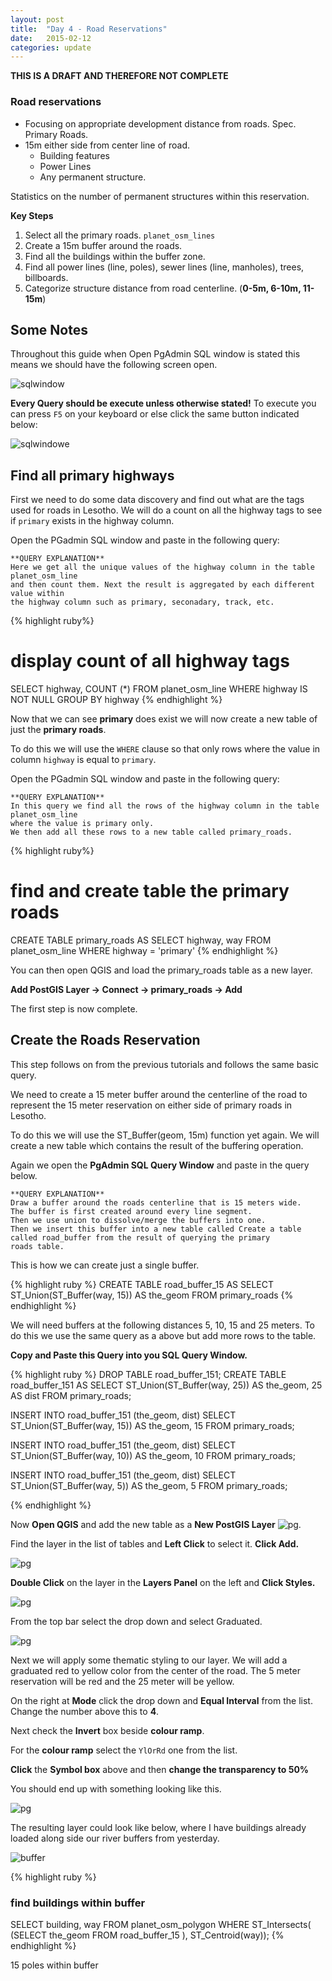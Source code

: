 ```yaml
---
layout: post
title:  "Day 4 - Road Reservations"
date:   2015-02-12
categories: update
---
```

**THIS IS A DRAFT AND THEREFORE NOT COMPLETE**

### Road reservations
- Focusing on appropriate development distance from roads. Spec. Primary Roads.
- 15m either side from center line of road.
	- Building features
	- Power Lines
	- Any permanent structure.

Statistics on the number of permanent structures within this reservation.

**Key Steps**

1. Select all the primary roads. ```planet_osm_lines```
2. Create a 15m buffer around the roads.
3. Find all the buildings within the buffer zone.
4. Find all power lines (line, poles), sewer lines (line, manholes), trees, billboards.
5. Categorize structure distance from road centerline. (**0-5m, 6-10m, 11-15m**) 

## **Some Notes**

Throughout this guide when Open PgAdmin SQL window is stated this means we should have the following screen open.

![sqlwindow][sqlw]

**Every Query should be execute unless otherwise stated!** To execute you can press ```F5``` on your keyboard or else click the same button indicated below:

![sqlwindowe][sqlex]


## Find all primary highways
First we need to do some data discovery and find out what are the tags used for roads in Lesotho. We will do a count on all the highway tags to see if ```primary``` exists in the highway column.

Open the PGadmin SQL window and paste in the following query:

	**QUERY EXPLANATION**
	Here we get all the unique values of the highway column in the table planet_osm_line
	and then count them. Next the result is aggregated by each different value within 
	the highway column such as primary, seconadary, track, etc. 

{% highlight ruby%}
# display count of all highway tags
SELECT highway, COUNT (*)
FROM planet_osm_line
WHERE highway IS NOT NULL
GROUP BY highway
{% endhighlight %}

Now that we can see **primary** does exist we will now create a new table of just the **primary roads**.

To do this we will use the ```WHERE``` clause so that only rows where the value in column ```highway``` is equal to ```primary```.

Open the PGadmin SQL window and paste in the following query:

	**QUERY EXPLANATION**
	In this query we find all the rows of the highway column in the table planet_osm_line
	where the value is primary only.
	We then add all these rows to a new table called primary_roads.

{% highlight ruby%}
# find and create table the primary roads
CREATE TABLE primary_roads AS
SELECT highway, way
FROM planet_osm_line
WHERE highway = 'primary'
{% endhighlight %}

You can then open QGIS and load the primary_roads table as a new layer.

**Add PostGIS Layer -> Connect -> primary_roads -> Add**

The first step is now complete.

## Create the Roads Reservation
This step follows on from the previous tutorials and follows the same basic query.

We need to create a 15 meter buffer around the centerline of the road to represent the 15 meter reservation on either side of primary roads in Lesotho.

To do this we will use the ST_Buffer(geom, 15m) function yet again. We will create a new table which contains the result of the buffering operation.

Again we open the **PgAdmin SQL Query Window** and paste in the query below.

	**QUERY EXPLANATION**
	Draw a buffer around the roads centerline that is 15 meters wide. 
	The buffer is first created around every line segment. 
	Then we use union to dissolve/merge the buffers into one. 
	Then we insert this buffer into a new table called Create a table called road_buffer from the result of querying the primary 
	roads table. 
	 
This is how we can create just a single buffer.

{% highlight ruby %}
CREATE TABLE road_buffer_15 AS
SELECT ST_Union(ST_Buffer(way, 15)) AS the_geom
FROM primary_roads
{% endhighlight %}

We will need buffers at the following distances 5, 10, 15 and 25 meters. To do this we use the same query as a above but add more rows to the table. 

**Copy and Paste this Query into you SQL Query Window.**

{% highlight ruby %}
DROP TABLE road_buffer_151;
CREATE TABLE road_buffer_151 AS 
SELECT ST_Union(ST_Buffer(way, 25)) AS the_geom, 25 AS dist
FROM primary_roads;

INSERT INTO road_buffer_151 (the_geom, dist)
SELECT ST_Union(ST_Buffer(way, 15)) AS the_geom, 15
FROM primary_roads;

INSERT INTO road_buffer_151 (the_geom, dist)
SELECT ST_Union(ST_Buffer(way, 10)) AS the_geom, 10
FROM primary_roads;

INSERT INTO road_buffer_151 (the_geom, dist)
SELECT ST_Union(ST_Buffer(way, 5)) AS the_geom, 5
FROM primary_roads;

{% endhighlight %}

Now **Open QGIS** and add the new table as a **New PostGIS Layer** ![pg][pg_layer]. 

Find the layer in the list of tables and **Left Click** to select it. **Click Add.**

![pg][layer1]

**Double Click** on the layer in the **Layers Panel** on the left and **Click Styles.**

![pg][layer2]

From the top bar select the drop down and select Graduated.

![pg][layer5] 

Next we will apply some thematic styling to our layer. We will add a graduated red to yellow color from the center of the road. The 5 meter reservation will be red and the 25 meter will be yellow.

On the right at **Mode** click the drop down and **Equal Interval** from the list. Change the number above this to **4**.

Next check the **Invert** box beside **colour ramp**.

For the **colour ramp** select the ```YlOrRd``` one from the list.

**Click** the **Symbol box** above and then **change the transparency to 50%**

You should end up with something looking like this.

![pg][layer6] 


The resulting layer could look like below, where I have buildings already loaded along side our river buffers from yesterday.

![buffer][buffer]



{% highlight ruby %}
### find buildings within buffer
SELECT building, way FROM planet_osm_polygon
WHERE ST_Intersects(
	(SELECT the_geom
FROM road_buffer_15 
), ST_Centroid(way));
{% endhighlight %}

 
15 poles within buffer



[sqlw]: {{site.baseurl}}/img/day4/pgadmin_sql.png
[sqlex]: {{site.baseurl}}/img/day4/pgadmin_ex.png
[buffer]: {{site.baseurl}}/img/day4/buffer1.png
[pg_layer]: {{site.baseurl}}/img/day4/postgis_button.png
[layer]: {{site.baseurl}}/img/day4/layer.png
[layer1]: {{site.baseurl}}/img/day4/layer1.png
[layer2]: {{site.baseurl}}/img/day4/layer2.png
[layer4]: {{site.baseurl}}/img/day4/layer4.png
[layer5]: {{site.baseurl}}/img/day4/layer5.png
[layer6]: {{site.baseurl}}/img/day4/grad_1.png
